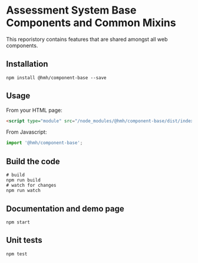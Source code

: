 # Assessment System Base Components and Common Mixins

This reporistory contains features that are shared amongst all web components.

## Installation

```shell
npm install @hmh/component-base --save
```

## Usage

From your HTML page:

```html
<script type="module" src="/node_modules/@hmh/component-base/dist/index.js">
```

From Javascript:

```javascript
import '@hmh/component-base';
```

## Build the code

```shell
# build
npm run build
# watch for changes
npm run watch
```

## Documentation and demo page

```shell
npm start
```

## Unit tests

```shell
npm test
```